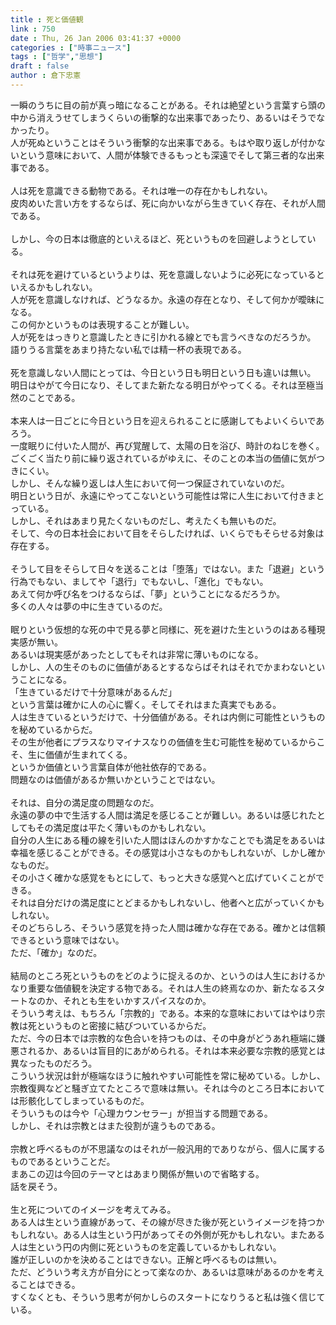 ```yaml
---
title : 死と価値観
link : 750
date : Thu, 26 Jan 2006 03:41:37 +0000
categories : ["時事ニュース"]
tags : ["哲学","思想"]
draft : false
author : 倉下忠憲
---
```


一瞬のうちに目の前が真っ暗になることがある。それは絶望という言葉すら頭の中から消えうせてしまうくらいの衝撃的な出来事であったり、あるいはそうでなかったり。<BR>人が死ぬということはそういう衝撃的な出来事である。もはや取り返しが付かないという意味において、人間が体験できるもっとも深遠でそして第三者的な出来事である。<BR><BR>人は死を意識できる動物である。それは唯一の存在かもしれない。<BR>皮肉めいた言い方をするならば、死に向かいながら生きていく存在、それが人間である。<BR><BR>しかし、今の日本は徹底的といえるほど、死というものを回避しようとしている。<BR><BR>それは死を避けているというよりは、死を意識しないように必死になっているといえるかもしれない。<BR>人が死を意識しなければ、どうなるか。永遠の存在となり、そして何かが曖昧になる。<BR>この何かというものは表現することが難しい。<BR>人が死をはっきりと意識したときに引かれる線とでも言うべきなのだろうか。<BR>語りうる言葉をあまり持たない私では精一杯の表現である。<BR><BR>死を意識しない人間にとっては、今日という日も明日という日も違いは無い。<BR>明日はやがて今日になり、そしてまた新たなる明日がやってくる。それは至極当然のことである。<BR><BR>本来人は一日ごとに今日という日を迎えられることに感謝してもよいくらいであろう。<BR>一度眠りに付いた人間が、再び覚醒して、太陽の日を浴び、時計のねじを巻く。<BR>ごくごく当たり前に繰り返されているがゆえに、そのことの本当の価値に気がつきにくい。<BR>しかし、そんな繰り返しは人生において何一つ保証されていないのだ。<BR>明日という日が、永遠にやってこないという可能性は常に人生において付きまとっている。<BR>しかし、それはあまり見たくないものだし、考えたくも無いものだ。<BR>そして、今の日本社会において目をそらしたければ、いくらでもそらせる対象は存在する。<BR><BR>そうして目をそらして日々を送ることは「堕落」ではない。また「退避」という行為でもない、ましてや「退行」でもないし、「進化」でもない。<BR>あえて何か呼び名をつけるならば、「夢」ということになるだろうか。<BR>多くの人々は夢の中に生きているのだ。<BR><BR>眠りという仮想的な死の中で見る夢と同様に、死を避けた生というのはある種現実感が無い。<BR>あるいは現実感があったとしてもそれは非常に薄いものになる。<BR>しかし、人の生そのものに価値があるとするならばそれはそれでかまわないということになる。<BR>「生きているだけで十分意味があるんだ」<BR>という言葉は確かに人の心に響く。そしてそれはまた真実でもある。<BR>人は生きているというだけで、十分価値がある。それは内側に可能性というものを秘めているからだ。<BR>その生が他者にプラスなりマイナスなりの価値を生む可能性を秘めているからこそ、生に価値が生まれてくる。<BR>というか価値という言葉自体が他社依存的である。<BR>問題なのは価値があるか無いかということではない。<BR><BR>それは、自分の満足度の問題なのだ。<BR>永遠の夢の中で生活する人間は満足を感じることが難しい。あるいは感じれたとしてもその満足度は平たく薄いものかもしれない。<BR>自分の人生にある種の線を引いた人間はほんのかすかなことでも満足をあるいは幸福を感じることができる。その感覚は小さなものかもしれないが、しかし確かなものだ。<BR>その小さく確かな感覚をもとにして、もっと大きな感覚へと広げていくことができる。<BR>それは自分だけの満足度にとどまるかもしれないし、他者へと広がっていくかもしれない。<BR>そのどちらしろ、そういう感覚を持った人間は確かな存在である。確かとは信頼できるという意味ではない。<BR>ただ、「確か」なのだ。<BR><BR>結局のところ死というものをどのように捉えるのか、というのは人生におけるかなり重要な価値観を決定する物である。それは人生の終焉なのか、新たなるスタートなのか、それとも生をいかすスパイスなのか。<BR>そういう考えは、もちろん「宗教的」である。本来的な意味においてはやはり宗教は死というものと密接に結びついているからだ。<BR>ただ、今の日本では宗教的な色合いを持つものは、その中身がどうあれ極端に嫌悪されるか、あるいは盲目的にあがめられる。それは本来必要な宗教的感覚とは異なったものだろう。<BR>こういう状況は針が極端なほうに触れやすい可能性を常に秘めている。しかし、宗教復興などと騒ぎ立てたところで意味は無い。それは今のところ日本においては形骸化してしまっているものだ。<BR>そういうものは今や「心理カウンセラー」が担当する問題である。<BR>しかし、それは宗教とはまた役割が違うものである。<BR><BR>宗教と呼べるものが不思議なのはそれが一般汎用的でありながら、個人に属するものであるということだ。<BR>まあこの辺は今回のテーマとはあまり関係が無いので省略する。<BR>話を戻そう。<BR><BR>生と死についてのイメージを考えてみる。<BR>ある人は生という直線があって、その線が尽きた後が死というイメージを持つかもしれない。ある人は生という円があってその外側が死かもしれない。またある人は生という円の内側に死というものを定義しているかもしれない。<BR>誰が正しいのかを決めることはできない。正解と呼べるものは無い。<BR>ただ、どういう考え方が自分にとって楽なのか、あるいは意味があるのかを考えることはできる。<BR>すくなくとも、そういう思考が何かしらのスタートになりうると私は強く信じている。<br><br>
